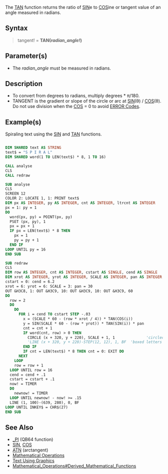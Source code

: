 The [TAN](TAN) function returns the ratio of [SIN](SIN)e to [COS](COS)ine or tangent value of an angle measured in radians.

## Syntax

> tangent! = **TAN(***radian_angle!***)**

## Parameter(s)

* The *radian_angle* must be measured in radians. 

## Description

* To convert from degrees to radians, multiply degrees * π/180.
* TANGENT is the gradient or slope of the circle or arc at [SIN](SIN)(&theta;) / [COS](COS)(&theta;). Do not use division when the [COS](COS) = 0 to avoid [ERROR Codes](ERROR-Codes).

## Example(s)

Spiraling text using the [SIN](SIN) and [TAN](TAN) functions.

```vb

DIM SHARED text AS STRING
text$ = "S P I R A L"
DIM SHARED word(1 TO LEN(text$) * 8, 1 TO 16)

CALL analyse
CLS
CALL redraw

SUB analyse
CLS
SCREEN 12
COLOR 2: LOCATE 1, 1: PRINT text$
DIM px AS INTEGER, py AS INTEGER, cnt AS INTEGER, ltrcnt AS INTEGER
px = 1: py = 1
DO
  word(px, py) = POINT(px, py)
  PSET (px, py), 1
  px = px + 1
  IF px = LEN(text$) * 8 THEN
    px = 1
    py = py + 1
  END IF
LOOP UNTIL py = 16
END SUB

SUB redraw
CLS
DIM row AS INTEGER, cnt AS INTEGER, cstart AS SINGLE, cend AS SINGLE
DIM xrot AS INTEGER, yrot AS INTEGER, SCALE AS INTEGER, pan AS INTEGER
cstart = 0: cend = 6.2
xrot = 6: yrot = 6: SCALE = 3: pan = 30
OUT &H3C8, 1: OUT &H3C9, 10: OUT &H3C9, 10: OUT &H3C9, 60
DO
  row = 2
  DO
    DO
      FOR i = cend TO cstart STEP -.03
        x = (SCALE * 60 - (row * xrot / 4)) * TAN(COS(i))
        y = SIN(SCALE * 60 - (row * yrot)) * TAN(SIN(i)) * pan
        cnt = cnt + 1
        IF word(cnt, row) > 0 THEN 
          CIRCLE (x + 320, y + 220), SCALE + 1, 1              'circled letters
          'LINE (x + 320, y + 220)-STEP(12, 12), 1, BF  'boxed letters
        END IF
        IF cnt = LEN(text$) * 8 THEN cnt = 0: EXIT DO
      NEXT
    LOOP
    row = row + 1
  LOOP UNTIL row = 16
  cend = cend + .1
  cstart = cstart + .1
  now! = TIMER
  DO
    newnow! = TIMER
  LOOP UNTIL newnow! - now! >= .15
  LINE (1, 100)-(639, 280), 0, BF
LOOP UNTIL INKEY$ = CHR$(27)
END SUB 

```

## See Also

* [_PI](_PI) (QB64 function)
* [SIN](SIN), [COS](COS)
* [ATN](ATN) (arctangent)
* [Mathematical Operations](Mathematical-Operations)
* [Text Using Graphics](Text-Using-Graphics)
* [Mathematical_Operations#Derived_Mathematical_Functions](Mathematical-Operations#Derived-Mathematical-Functions)
